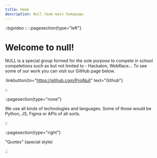 ```yaml
---
title: Home
description: Null team main homepage.
---
```

::bgvideo
::
::pagesection{type="left"}

# Welcome to null!

NULL is a special group formed for the sole purpose to compete in school
competetions such as but not limited to - Hackaton, WebRace...
To see some of our work you can visit our GitHub page below.

:linkbutton{to="https://github.com/ProjNull" text="Github"}

::

::pagesection{type="none"}

We use all kinds of technologies and languages. Some of those would be Python, JS, Figma or APIs of all sorts.

::

::pagesection{type="right"}

"Quotes" (special style)

::
